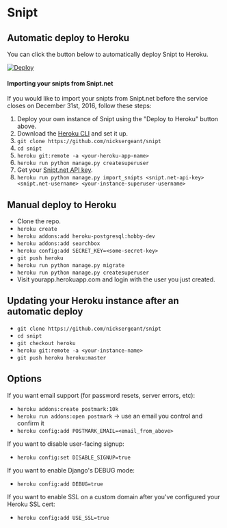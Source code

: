 # Snipt

## Automatic deploy to Heroku

You can click the button below to automatically deploy Snipt to Heroku.

[![Deploy](https://www.herokucdn.com/deploy/button.svg)](https://heroku.com/deploy?template=https://github.com/nicksergeant/snipt)

#### Importing your snipts from Snipt.net

If you would like to import your snipts from Snipt.net before the service
closes on December 31st, 2016, follow these steps:

1. Deploy your own instance of Snipt using the "Deploy to Heroku" button
   above.
2. Download the [Heroku CLI](https://devcenter.heroku.com/articles/heroku-cli) and set it up.
3. `git clone https://github.com/nicksergeant/snipt`
4. `cd snipt`
5. `heroku git:remote -a <your-heroku-app-name>`
6. `heroku run python manage.py createsuperuser`
7. Get your [Snipt.net API key](https://snipt.net/api/).
8. `heroku run python manage.py import_snipts <snipt.net-api-key> <snipt.net-username> <your-instance-superuser-username>`

## Manual deploy to Heroku

- Clone the repo.
- `heroku create`
- `heroku addons:add heroku-postgresql:hobby-dev`
- `heroku addons:add searchbox`
- `heroku config:add SECRET_KEY=<some-secret-key>`
- `git push heroku`
- `heroku run python manage.py migrate`
- `heroku run python manage.py createsuperuser`
- Visit yourapp.herokuapp.com and login with the user you just created.

## Updating your Heroku instance after an automatic deploy

- `git clone https://github.com/nicksergeant/snipt`
- `cd snipt`
- `git checkout heroku`
- `heroku git:remote -a <your-instance-name>`
- `git push heroku heroku:master`

## Options

If you want email support (for password resets, server errors, etc):

- `heroku addons:create postmark:10k`
- `heroku run addons:open postmark` -> use an email you control and confirm it
- `heroku config:add POSTMARK_EMAIL=<email_from_above>`

If you want to disable user-facing signup:

- `heroku config:set DISABLE_SIGNUP=true`

If you want to enable Django's DEBUG mode:

- `heroku config:add DEBUG=true`

If you want to enable SSL on a custom domain after you've configured your
Heroku SSL cert:

- `heroku config:add USE_SSL=true`
